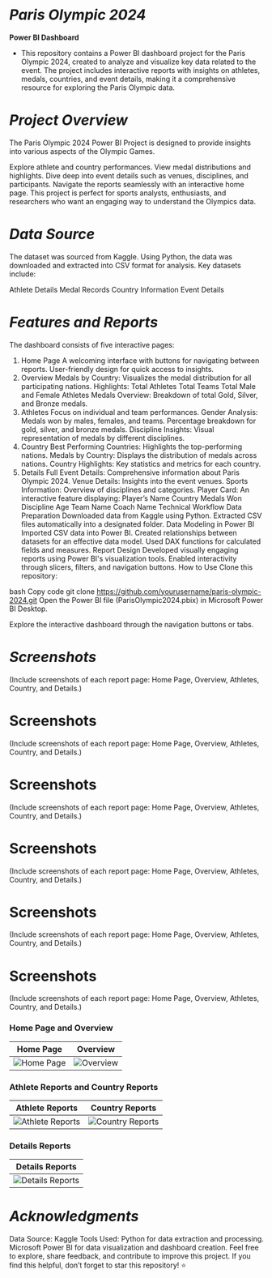 # ***Paris Olympic 2024*** 

**Power BI Dashboard**
- This repository contains a Power BI dashboard project for the Paris Olympic 2024, created to analyze and visualize key data related to the event. The project includes interactive reports with insights on athletes, medals, countries, and event details, making it a comprehensive resource for exploring the Paris Olympic data.


# ***Project Overview***
The Paris Olympic 2024 Power BI Project is designed to provide insights into various aspects of the Olympic Games.

Explore athlete and country performances.
View medal distributions and highlights.
Dive deep into event details such as venues, disciplines, and participants.
Navigate the reports seamlessly with an interactive home page.
This project is perfect for sports analysts, enthusiasts, and researchers who want an engaging way to understand the Olympics data.


# ***Data Source***
The dataset was sourced from Kaggle.
Using Python, the data was downloaded and extracted into CSV format for analysis. Key datasets include:

Athlete Details
Medal Records
Country Information
Event Details


# ***Features and Reports***
The dashboard consists of five interactive pages:

1. Home Page
A welcoming interface with buttons for navigating between reports.
User-friendly design for quick access to insights.
2. Overview
Medals by Country: Visualizes the medal distribution for all participating nations.
Highlights:
Total Athletes
Total Teams
Total Male and Female Athletes
Medals Overview: Breakdown of total Gold, Silver, and Bronze medals.
3. Athletes
Focus on individual and team performances.
Gender Analysis:
Medals won by males, females, and teams.
Percentage breakdown for gold, silver, and bronze medals.
Discipline Insights: Visual representation of medals by different disciplines.
4. Country
Best Performing Countries: Highlights the top-performing nations.
Medals by Country: Displays the distribution of medals across nations.
Country Highlights: Key statistics and metrics for each country.
5. Details
Full Event Details: Comprehensive information about Paris Olympic 2024.
Venue Details: Insights into the event venues.
Sports Information: Overview of disciplines and categories.
Player Card: An interactive feature displaying:
Player’s Name
Country
Medals Won
Discipline
Age
Team Name
Coach Name
Technical Workflow
Data Preparation
Downloaded data from Kaggle using Python.
Extracted CSV files automatically into a designated folder.
Data Modeling in Power BI
Imported CSV data into Power BI.
Created relationships between datasets for an effective data model.
Used DAX functions for calculated fields and measures.
Report Design
Developed visually engaging reports using Power BI's visualization tools.
Enabled interactivity through slicers, filters, and navigation buttons.
How to Use
Clone this repository:

bash
Copy code
git clone https://github.com/yourusername/paris-olympic-2024.git
Open the Power BI file (ParisOlympic2024.pbix) in Microsoft Power BI Desktop.

Explore the interactive dashboard through the navigation buttons or tabs.


# ***Screenshots***
(Include screenshots of each report page: Home Page, Overview, Athletes, Country, and Details.)

# Screenshots

(Include screenshots of each report page: Home Page, Overview, Athletes, Country, and Details.)

# Screenshots

(Include screenshots of each report page: Home Page, Overview, Athletes, Country, and Details.)

# Screenshots

(Include screenshots of each report page: Home Page, Overview, Athletes, Country, and Details.)

# Screenshots

(Include screenshots of each report page: Home Page, Overview, Athletes, Country, and Details.)

# Screenshots

(Include screenshots of each report page: Home Page, Overview, Athletes, Country, and Details.)

### Home Page and Overview
| Home Page | Overview |
|-----------|----------|
| ![Home Page](https://github.com/user-attachments/assets/e9577737-e756-4b23-8ec6-8524b7b27256) | ![Overview](https://github.com/user-attachments/assets/92c40632-be83-43d6-8ed5-8f9b1a3bd06a) |

### Athlete Reports and Country Reports
| Athlete Reports | Country Reports |
|------------------|-----------------|
| ![Athlete Reports](https://github.com/user-attachments/assets/5a6c686f-e84a-47da-a371-2c6c44e1f451) | ![Country Reports](https://github.com/user-attachments/assets/e7ebee70-3c48-4adc-8e80-52eb00193a09) |

### Details Reports
| Details Reports |
|-----------------|
| ![Details Reports](https://github.com/user-attachments/assets/a9766bce-e182-414f-af29-9b1570029c90) |




# ***Acknowledgments***
Data Source: Kaggle
Tools Used:
  Python for data extraction and processing.
  Microsoft Power BI for data visualization and dashboard creation.
  Feel free to explore, share feedback, and contribute to improve this project. If you find this helpful, don’t forget to star this repository! ⭐
